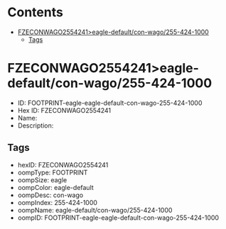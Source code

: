 



Contents
========

* [FZECONWAGO2554241>eagle-default/con-wago/255-424-1000](#fzeconwago2554241eagle-defaultcon-wago255-424-1000)
	* [Tags](#tags)

# FZECONWAGO2554241>eagle-default/con-wago/255-424-1000

- ID: FOOTPRINT-eagle-eagle-default-con-wago-255-424-1000
- Hex ID: FZECONWAGO2554241
- Name: 
- Description: 

## Tags

- hexID: FZECONWAGO2554241
- oompType: FOOTPRINT
- oompSize: eagle
- oompColor: eagle-default
- oompDesc: con-wago
- oompIndex: 255-424-1000
- oompName: eagle-default/con-wago/255-424-1000
- oompID: FOOTPRINT-eagle-eagle-default-con-wago-255-424-1000
